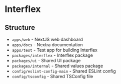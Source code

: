 # Interflex

## Structure

- `apps/web` - NextJS web dashboard
- `apps/docs` - Nextra documentation
- `apps/test` - Test app for building Interflex
- `packages/interflex` - Interflex package
- `packages/ui` - Shared UI package
- `packages/internal` - Shared values package
- `config/eslint-config-main` - Shared ESLint config
- `config/tsconfig` - Shared TSConfig file
